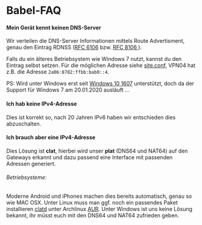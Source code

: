 # Babel-FAQ


#### Mein Gerät kennt keinen DNS-Server
Wir verteilen die DNS-Server Informationen mittels Route Advertisment, genau den Eintrag RDNSS ([RFC 6106](https://tools.ietf.org/html/rfc6106) bzw. [RFC 8106            ](https://tools.ietf.org/html/rfc8106)).


Falls du ein älteres Betriebsystem wie Windows 7 nutzt, kannst du den Eintrag selbst setzen.
Für die möglichen Adresse siehe [site.conf](https://github.com/FreifunkBremen/gluon-site-ffhb/blob/babel/site.conf#L46-L50), VPN04 hat z.B. die Adresse `2a06:8782:ffbb:bab0::4`.

PS: Wird unter Windows erst seit [Windows 10 1607](https://insinuator.net/2017/05/one-step-closer-rdnss-rfc-8106-support-in-windows-10-creators-update/) unterstützt, doch da der Support für Windows 7 am 20.01.2020 ausläuft ...


#### Ich hab keine IPv4-Adresse
Dies ist korrekt so, nach 20 Jahren IPv6 haben wir entschieden dies abzuschalten.



#### Ich brauch aber eine IPv4-Adresse
Dies Lösung ist **clat**, hierbei wird unser **plat** (DNS64 und NAT64) auf den Gateways erkannt und dazu passend eine Interface mit passenden Adressen generiert.

###### Betriebsysteme:
Moderne Android und iPhones machen dies bereits automatisch, genau so wie MAC OSX. Unter Linux muss man ggf. noch ein passendes Paket installieren [clatd](https://github.com/toreanderson/clatd) unter Archlinux [AUR](https://aur.archlinux.org/packages/clatd-git).
Unter Windows ist uns keine Lösung bekannt, ihr müsst euch mit den DNS64 und NAT64 zufrieden geben.